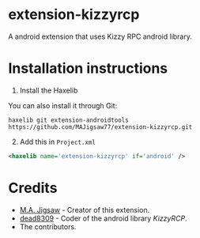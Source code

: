 extension-kizzyrcp
=======

A android extension that uses Kizzy RPC android library.

Installation instructions
=======

1. Install the Haxelib

You can also install it through Git:
```
haxelib git extension-androidtools https://github.com/MAJigsaw77/extension-kizzyrcp.git
```

2. Add this in `Project.xml`
```xml
<haxelib name='extension-kizzyrcp' if='android' />
```

Credits
=======

- [M.A. Jigsaw](https://github.com/MAJigsaw77) - Creator of this extension.
- [dead8309](https://github.com/dead8309) - Coder of the android library *KizzyRCP*.
- The contributors.